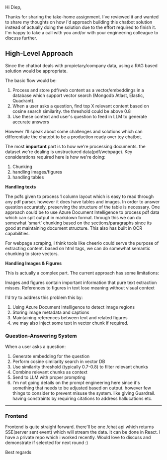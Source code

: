 Hi Diep,

Thanks for sharing the take-home assignment. I've reviewed it and wanted to share my thoughts on how I'd approach building this chatbot solution instead of actually doing the solution due to the effort required to finish it. I'm happy to take a call with you and/or with your engineering colleague to discuss further.

## High-Level Approach
Since the chatbot deals with propietary/company data, using a RAG based solution would be appropriate.

The basic flow would be:
1. Process and store pdf/web content as a vector/embeddings in a database which support vector search (Mongodb Atlast, Elastic, Quadrant).
2. When a user asks a question, find top X relevant content based on cosine search similarity. the threshold could be above 0.8
3. Use these context and user's question to feed in LLM to generate accurate answers

However I'll speak about some challenges and solutions which can differentiate the chatobt to be a production ready over toy chatbot. 

The most **important** part is to how we're processing documents. the dataset we're dealing is unstructured data(pdf/webpage). Key considerations required here is how we're doing:

1. Chunking
2. handling images/figures
3. handling tables

**Handling texts**

The pdfs given to process 1 column layout which is easy to read through any pdf parser. however it does have tables and images. In order to answer question accurately, preserving the structure of the table is necessary. One approach could be to use Azure Document Intelligence to process pdf data which can spit output in markdown format. through this we can do somewhat 'smart' chunking based on the sections/paragraphs since its good at maintaining document structure. This also has built in OCR capabilities.


For webpage scraping, i think tools like cheerio could serve the purpose of extracting content. based on html tags, we can do somewhat semantic chunking to store vectors.

**Handling Images & Figures**

This is actually a complex part. The current approach has some limitations:

Images and figures contain important information that pure text extraction misses. References to figures in text lose meaning without visual context

I'd try to address this problem this by:
1. Using Azure Document Intelligence to detect image regions
2. Storing image metadata and captions
3. Maintaining references between text and related figures
4. we may also inject some text in vector chunk if required.


### Question-Answering System
When a user asks a question:
1. Generate embedding for the question
2. Perform cosine similarity search in vector DB
3. Use similarity threshold (typically 0.7-0.8) to filter relevant chunks
4. Combine relevant chunks as context
5. Send to LLM with proper prompting
6. I'm not going details on the prompt engineering here since it's something that needs to be adjusted based on output. however few things to consider to prevent misuse the system. like giving Guardrail. having constraints by requiring citations to address hallucations etc.

---

### Frontend

Frontend is quite straight forward. there'll be one /chat api which returns SSE(server sent event) which will stream the data. It can be done in React. I have a private repo which i worked recently. Would love to discuss and demonstrate if selected for next round :)

Best regards